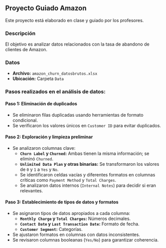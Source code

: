## Proyecto Guiado Amazon

Este proyecto está elaborado en clase y guiado por los profesores.

### Descripción
El objetivo es analizar datos relacionados con la tasa de abandono de clientes de Amazon.

### Datos
- **Archivo:** `amazon_churn_datosbrutos.xlsx`
- **Ubicación:** Carpeta `Data`

### Pasos realizados en el análisis de datos:

#### **Paso 1: Eliminación de duplicados**
- Se eliminaron filas duplicadas usando herramientas de formato condicional.
- Se verificaron los valores únicos en `Customer ID` para evitar duplicados.

#### **Paso 2: Exploración y limpieza preliminar**
- Se analizaron columnas clave:
  - **`Churn Label` y `Churned`:** Ambas tienen la misma información; se eliminó `Churned`.
  - **`Unlimited Data Plan` y otras binarias:** Se transformaron los valores de `0` y `1` a `Yes` y `No`.
  - Se identificaron celdas vacías y diferentes formatos en columnas críticas como `Payment Method` y `Total Charges`.
  - Se analizaron datos internos (`Internal Notes`) para decidir si eran relevantes.

#### **Paso 3: Establecimiento de tipos de datos y formatos**
- Se asignaron tipos de datos apropiados a cada columna:
  - **`Monthly Charge` y `Total Charges`:** Números decimales.
  - **`Contact Date` y `Last Transaction Date`:** Formato de fecha.
  - **`Customer Segment`:** Categorías.
- Se ajustaron formatos en columnas con datos inconsistentes.
- Se revisaron columnas booleanas (`Yes/No`) para garantizar coherencia.

